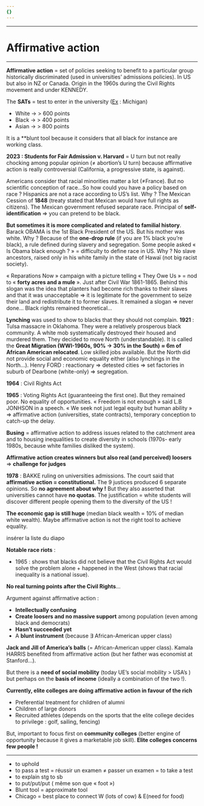```yaml
---
{}
---
```

***
# Affirmative action 
***
**Affirmative action** = set of policies seeking to benefit to a particular group historically discriminated (used in universities’ admissions policies). In US but also in NZ or Canada. Origin in the 1960s during the Civil Rights movement and under KENNEDY. 

The **SATs** = test to enter in the university (<u>Ex</U> : Michigan)
- White → > 600 points 
- Black → > 400 points 
- Asian → > 800 points 

It is a **blunt tool because it considers that all black for instance are working class. 

**2023 : Students for Fair Admission v. Harvard** = U turn but not really chocking among popular opinion (≠ abortion’s U turn) because affirmative action is really controversial (California, a progressive state, is against). 

Americans consider that racial minorities matter a lot (≠France). But no scientific conception of race…So how could you have a policy based on race ? Hispanics are not a race according to US’s list. Why ? The Mexican Cession of **1848** (treaty stated that Mexican would have full rights as citizens). The Mexican government refused separate race. Principal of **self-identification** ⇒ you can pretend to be black. 

**But sometimes it is more complicated and related to familial history**. Barack OBAMA is the 1st Black President of the US. But his mother was white. Why ? Because of the **one-drop rule** (if you are 1% black you’re black), a rule defined during slavery and segregation. Some people asked « Is Obama black enough ? » = difficulty to define race in US. Why ? No slave ancestors, raised only in his white family in the state of Hawaï (not big racist society). 

« Reparations Now » campaign with a picture telling « They Owe Us » = nod to « **forty acres and a mule** ». Just after Civil War 1861-1865. Behind this slogan was the idea that planters had become rich thanks to their slaves and that it was unacceptable ⇒ it is legitimate for the government to seize their land and redistribute it to former slaves. It remained a slogan ⇒ never done… Black rights remained theoretical…

**Lynching** was used to show to blacks that they should not complain. **1921** : Tulsa massacre in Oklahoma. They were a relatively prosperous black community. A white mob systematically destroyed their housed and murdered them. They decided to move North (understandable). It is called the **Great Migration (WWI-1960s, 90% → 30% in the South)** **≈ 6m of African American relocated**. Low skilled jobs available. But the North did not provide social and economic equality either (also lynchings in the North…). Henry FORD : reactionary ⇒ detested cities ⇒ set factories in suburb of Dearbone (white-only) ⇒ segregation. 

**1964** : Civil Rights Act 

**1965** : Voting Rights Act (guaranteeing the first one). But they remained poor. No equality of opportunities. « Freedom is not enough » said L.B JONHSON in a speech. « We seek not just legal equity but human ability » ⇒ affirmative action (universities, state contracts), temporary conception to catch-up the delay. 

**Busing** = affirmative action to address issues related to the catchment area and to housing inequalities to create diversity in schools (1970s- early 1980s, because white families disliked the system). 

**Affirmative action creates winners but also real (and perceived) loosers** ⇒ **challenge for judges**

**1978** : BAKKE ruling on universities admissions. The court said that **affirmative action = constitutional.** The 9 justices produced 6 separate opinions. So **no agreement about why !** But they also asserted that universities cannot have **no quotas**. The justification = white students will discover different people opening them to the diversity of the US ! 

**The economic gap is still huge** (median black wealth = 10% of median white wealth). Maybe affirmative action is not the right tool to achieve equality. 

insérer la liste du diapo

**Notable race riots** : 
- 1965 : shows that blacks did not believe that the Civil Rights Act would solve the problem alone + happened in the West (shows that racial inequality is a national issue). 

**No real turning points after the Civil Rights**… 

Argument against affirmative action : 
- **Intellectually confusing** 
- **Create loosers and no massive support** among population (even among black and democrats)
- **Hasn’t succeeded yet** 
- A **blunt instrument** (because ∃ African-American upper class)

**Jack and Jill of America’s balls** (= African-American upper class). Kamala HARRIS benefited from affirmative action (but her father was economist at Stanford…). 

But there is a **need of social mobility** (today UE’s social mobility > USA’s ) but perhaps on the **basis of income** (ideally a combination of the two !). 

**Currently, elite colleges are doing affirmative action in favour of the rich** 
- Preferential treatment for children of alumni
- Children of large donors 
- Recruited athletes (depends on the sports that the elite college decides to privilege : golf, sailing, fencing)

But, important to focus first on **community colleges** (better engine of opportunity because it gives a marketable job skill). **Elite colleges concerns few people !** 










***
- to uphold 
- to pass a test = réussir un examen ≠ passer un examen = to take a test 
- to explain stg to sb
- to put/put/put ( même son que « foot ») 
- Blunt tool = approximate tool 
- Chicago = best place to connect W (lots of cow) & E(need for food)